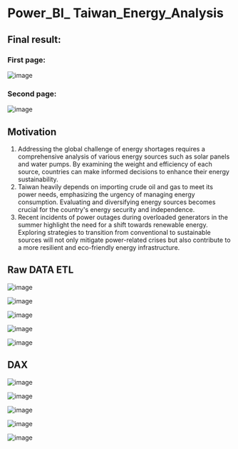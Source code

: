 # Power_BI_ Taiwan_Energy_Analysis

## Final result:
### First page:
![image](https://github.com/e19931107/Power_BI_-Taiwan_Energy_Analysis/assets/50692450/40907c66-d375-47e6-998f-a87e23d9f7d9)

### Second page:
![image](https://github.com/e19931107/Power_BI_-Taiwan_Energy_Analysis/assets/50692450/96449968-e8be-42cd-b5e2-8946fdeb840d)

## Motivation
1. Addressing the global challenge of energy shortages requires a comprehensive analysis of various energy sources such as solar panels and water pumps. By examining the weight and efficiency of each source, countries can make informed decisions to enhance their energy sustainability.
2. Taiwan heavily depends on importing crude oil and gas to meet its power needs, emphasizing the urgency of managing energy consumption. Evaluating and diversifying energy sources becomes crucial for the country's energy security and independence.
3. Recent incidents of power outages during overloaded generators in the summer highlight the need for a shift towards renewable energy. Exploring strategies to transition from conventional to sustainable sources will not only mitigate power-related crises but also contribute to a more resilient and eco-friendly energy infrastructure.

## Raw DATA ETL
![image](https://github.com/e19931107/Power_BI-Taiwan_Energy_Analysis/assets/50692450/7f75585b-bb56-44c5-b92e-f6f00a12b6e9)

![image](https://github.com/e19931107/Power_BI-Taiwan_Energy_Analysis/assets/50692450/76e34bcc-7e88-42da-b227-680c430bf677)




![image](https://github.com/e19931107/Power_BI_-Taiwan_Energy_Analysis/assets/50692450/390d538d-08e4-4348-bbcc-4b3524574a2e)

![image](https://github.com/e19931107/Power_BI_-Taiwan_Energy_Analysis/assets/50692450/9678c9d0-379f-468a-b1ea-9728a83caa92)

![image](https://github.com/e19931107/Power_BI_-Taiwan_Energy_Analysis/assets/50692450/fa4ce488-2acd-4369-95a4-1c0281f469a3)



## DAX
![image](https://github.com/e19931107/Power_BI_-Taiwan_Energy_Analysis/assets/50692450/3c345b9f-33ea-4fc4-97fb-e5eeb56fd1ff)

![image](https://github.com/e19931107/Power_BI_-Taiwan_Energy_Analysis/assets/50692450/035418ff-2f8b-4797-a059-0e0e4cd6f2fa)

![image](https://github.com/e19931107/Power_BI_-Taiwan_Energy_Analysis/assets/50692450/93b0b297-0e85-4fa1-a2c7-99b8bac76c3c)

![image](https://github.com/e19931107/Power_BI_-Taiwan_Energy_Analysis/assets/50692450/fed5f596-71e2-4e31-b8ac-7e69cc27c8ca)

![image](https://github.com/e19931107/Power_BI_-Taiwan_Energy_Analysis/assets/50692450/3c19f804-5251-4aa7-b16f-426170f33d3a)



